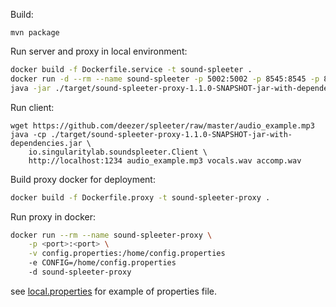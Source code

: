 Build:
```
mvn package
```

Run server and proxy in local environment:
```sh
docker build -f Dockerfile.service -t sound-spleeter .
docker run -d --rm --name sound-spleeter -p 5002:5002 -p 8545:8545 -p 8000:8000 -ti sound-spleeter
java -jar ./target/sound-spleeter-proxy-1.1.0-SNAPSHOT-jar-with-dependencies.jar local
```

Run client:
```
wget https://github.com/deezer/spleeter/raw/master/audio_example.mp3
java -cp ./target/sound-spleeter-proxy-1.1.0-SNAPSHOT-jar-with-dependencies.jar \
    io.singularitylab.soundspleeter.Client \
    http://localhost:1234 audio_example.mp3 vocals.wav accomp.wav
```

Build proxy docker for deployment:
```sh
docker build -f Dockerfile.proxy -t sound-spleeter-proxy .
```
Run proxy in docker:
```sh
docker run --rm --name sound-spleeter-proxy \
    -p <port>:<port> \
    -v config.properties:/home/config.properties
    -e CONFIG=/home/config.properties
    -d sound-spleeter-proxy
```
see [local.properties](./src/main/resources/local.properties) for example of
properties file.
